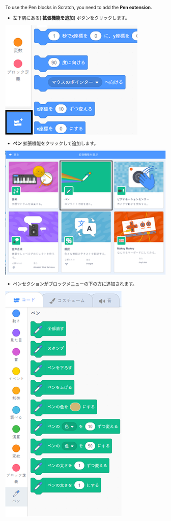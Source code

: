 To use the Pen blocks in Scratch, you need to add the **Pen extension**.

+ 左下隅にある[ **拡張機能を追加**] ボタンをクリックします。

![ハイライトされた拡張ボタンを追加](images/add-extension-annotated.png)

+ **ペン** 拡張機能をクリックして追加します。

![ハイライトされたペン拡張機能](images/click-pen-annotated.png)

+ ペンセクションがブロックメニューの下の方に追加されます。

![ペン拡張機能ブロック](images/pen-extension-blocks.png)